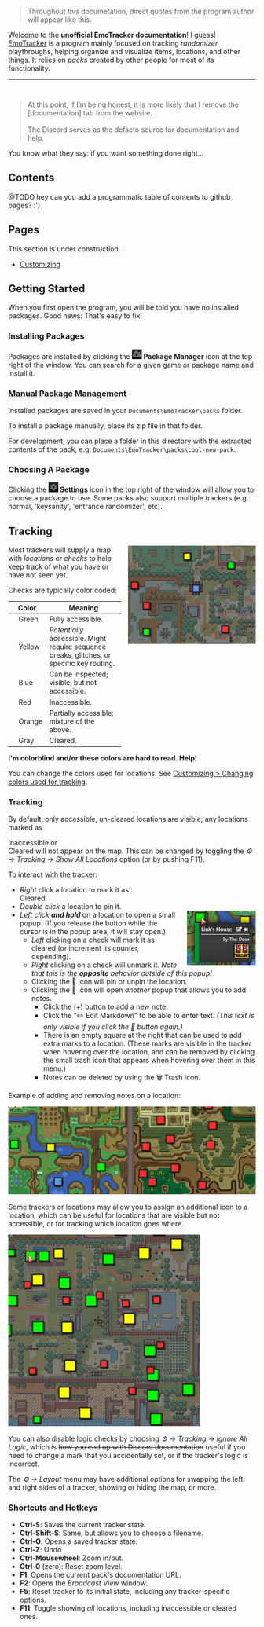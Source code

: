 
<blockquote class="quotable">
	Throughout this documetation, direct quotes from the program author will appear like this.
</blockquote>

Welcome to the **unofficial EmoTracker documentation**! I guess! [EmoTracker](https://emotracker.net/) is a program mainly focused on tracking *randomizer* playthroughs, helping organize and visualize items, locations, and other things. It relies on *packs* created by other people for most of its functionality.


----

<blockquote class="quotable" style="margin-top: 3em;">
	At this point, if I’m being honest, it is more likely that I remove the [documentation] tab from the website.
	<br><br>
	The Discord serves as the defacto source for documentation and help.
</blockquote>

You know what they say: if you want something done right...


## Contents

@TODO hey can you add a programmatic table of contents to github pages? :')


## Pages

This section is under construction.

* [Customizing](customizing)


## Getting Started

When you first open the program, you will be told you have no installed packages. Good news: That's easy to fix!

### Installing Packages

Packages are installed by clicking the **![Package Manager](images/packages.png) Package Manager** icon at the top right of the window. You can search for a given game or package name and install it.

### Manual Package Management

Installed packages are saved in your `Documents\EmoTracker\packs` folder.

To install a package manually, place its zip file in that folder.

For development, you can place a folder in this directory with the extracted contents of the pack, e.g. `Documents\EmoTracker\packs\cool-new-pack`.


### Choosing A Package

Clicking the **![Settings](images/settings.png) Settings** icon in the top right of the window will allow you to choose a package to use. Some packs also support multiple trackers (e.g. normal, 'keysanity', 'entrance randomizer', etc).


## Tracking

<img src="images/map-example.png" alt="Example of a pack's tracker and map" style="float: right; margin: 0 0 0 1em;">

Most trackers will supply a map with *locations* or *checks* to help keep track of what you have or have not seen yet.

Checks are typically color coded:


<table id="accessibility-key" style="width: unset;">
	<thead>
		<tr>
			<th colspan="2" class='c'>Color</th>
			<th class='c'>Meaning</th>
		</tr>
	</thead>
	<tbody>
		<tr>
			<td class='r'>
				<div class="accessibility-dot accessibility-normal"></div>
			</td>
			<td>Green</td>
			<td>Fully accessible.</td>
		</tr>
		<tr>
			<td class='r'>
				<div class="accessibility-dot accessibility-sequencebreak"></div>
			</td>
			<td>Yellow</td>
			<td><em>Potentially</em> accessible. Might require sequence breaks, glitches, or specific key routing.</td>
		</tr>
		<tr>
			<td class='r'>
				<div class="accessibility-dot accessibility-inspect"></div>
			</td>
			<td>Blue</td>
			<td>Can be inspected; visible, but not accessible.</td>
		</tr>
		<tr>
			<td class='r'>
				<div class="accessibility-dot accessibility-none"></div>
			</td>
			<td>Red</td>
			<td>Inaccessible.</td>
		</tr>
		<tr>
			<td class='r'>
				<div class="accessibility-dot accessibility-partial"></div>
			</td>
			<td>Orange</td>
			<td>Partially accessible; mixture of the above.</td>
		</tr>
		<tr>
			<td class='r'>
				<div class="accessibility-dot accessibility-cleared"></div>
			</td>
			<td>Gray</td>
			<td>Cleared.</td>
		</tr>
	</tbody>
</table>

**I'm colorblind and/or these colors are hard to read. Help!**

You can change the colors used for locations. See [Customizing > Changing colors used for tracking](customizing#changing-colors-used-for-tracking).


### Tracking

By default, only accessible, un-cleared locations are visible; any locations marked as <div class="accessibility-dot accessibility-none"></div> Inaccessible or <div class="accessibility-dot accessibility-cleared"></div> Cleared will not appear on the map. This can be changed by toggling the *⚙️ &rarr; Tracking &rarr; Show All Locations* option (or by pushing F11).


To interact with the tracker:

* *Right* click a location to mark it as <div class="accessibility-dot accessibility-cleared"></div> Cleared.
* *Double click* a location to pin it.
* <img src="images/location-popup.png" alt="Image of a location popup menu" style="float: right; margin: 0 0 0 1em;"> *Left click **and hold*** on a location to open a small popup. (If you release the button while the cursor is in the popup area, it will stay open.)
	* *Left* clicking on a check will mark it as cleared (or increment its counter, depending).
	* *Right* clicking on a check will unmark it. *Note that this is the **opposite** behavior outside of this popup!*
	* Clicking the 📌 icon will pin or unpin the location.
	* Clicking the 📝 icon will open *another* popup that allows you to add notes.
		* Click the (+) button to add a new note.
		* Click the "✏️ Edit Markdown" to be able to enter text. *(This text is only visible if you click the 📝 button again.)*
		* There is an empty square at the right that can be used to add extra marks to a location. (These marks are visible in the tracker when hovering over the location, and can be removed by clicking the small trash icon that appears when hovering over them in this menu.)
		* Notes can be deleted by using the 🗑 Trash icon.

Example of adding and removing notes on a location:

<img src="images/tedium.gif" class="c" alt="GIF example of adding and removing notes on a location" title="you might ask yourself, why do you have to click a button to enable the textbox, instead of just having an empty text box? it's a good question, and not at all an example of how tedious using this can be">

Some trackers or locations may allow you to assign an additional icon to a location, which can be useful for locations that are visible but not accessible, or for tracking which location goes where.

<img src="images/location-tracking.gif" class="c" alt="GIF example of a location having a separate place to mark an item" title="the fun part is when you check the location off, it also deletes the additional mark you made. maybe there's a feature to turn that off. i should check the documentation! oh wait. lol">


You can also disable logic checks by choosing *⚙️ &rarr; Tracking &rarr; Ignore All Logic*, which is ~~how you end up with Discord documentation~~ useful if you need to change a mark that you accidentally set, or if the tracker's logic is incorrect. 

The *⚙️ &rarr; Layout* menu may have additional options for swapping the left and right sides of a tracker, showing or hiding the map, or more.


### Shortcuts and Hotkeys

* **Ctrl-S**: Saves the current tracker state.
* **Ctrl-Shift-S**: Same, but allows you to choose a filename.
* **Ctrl-O**: Opens a saved tracker state.
* **Ctrl-Z**: Undo
* **Ctrl-Mousewheel**: Zoom in/out.
* **Ctrl-0** (zero): Reset zoom level.
* **F1**: Opens the current pack's documentation URL.
* **F2**: Opens the *Broadcast View* window.
* **F5**: Reset tracker to its initial state, including any tracker-specific options.
* **F11**: Toggle showing *all* locations, including inaccessible or cleared ones.

